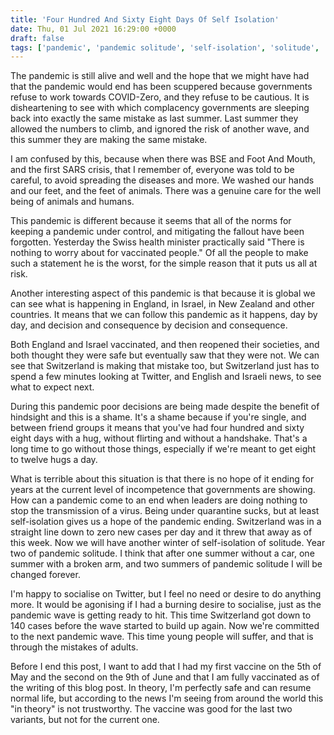 ```yaml
---
title: 'Four Hundred And Sixty Eight Days Of Self Isolation'
date: Thu, 01 Jul 2021 16:29:00 +0000
draft: false
tags: ['pandemic', 'pandemic solitude', 'self-isolation', 'solitude', 'Switzerland', 'vaccination', 'year two']
---
```


The pandemic is still alive and well and the hope that we might have had that the pandemic would end has been scuppered because governments refuse to work towards COVID-Zero, and they refuse to be cautious. It is disheartening to see with which complacency governments are sleeping back into exactly the same mistake as last summer. Last summer they allowed the numbers to climb, and ignored the risk of another wave, and this summer they are making the same mistake.

I am confused by this, because when there was BSE and Foot And Mouth, and the first SARS crisis, that I remember of, everyone was told to be careful, to avoid spreading the diseases and more. We washed our hands and our feet, and the feet of animals. There was a genuine care for the well being of animals and humans.

This pandemic is different because it seems that all of the norms for keeping a pandemic under control, and mitigating the fallout have been forgotten. Yesterday the Swiss health minister practically said "There is nothing to worry about for vaccinated people." Of all the people to make such a statement he is the worst, for the simple reason that it puts us all at risk.

Another interesting aspect of this pandemic is that because it is global we can see what is happening in England, in Israel, in New Zealand and other countries. It means that we can follow this pandemic as it happens, day by day, and decision and consequence by decision and consequence.

Both England and Israel vaccinated, and then reopened their societies, and both thought they were safe but eventually saw that they were not. We can see that Switzerland is making that mistake too, but Switzerland just has to spend a few minutes looking at Twitter, and English and Israeli news, to see what to expect next.

During this pandemic poor decisions are being made despite the benefit of hindsight and this is a shame. It's a shame because if you're single, and between friend groups it means that you've had four hundred and sixty eight days with a hug, without flirting and without a handshake. That's a long time to go without those things, especially if we're meant to get eight to twelve hugs a day.

What is terrible about this situation is that there is no hope of it ending for years at the current level of incompetence that governments are showing. How can a pandemic come to an end when leaders are doing nothing to stop the transmission of a virus. Being under quarantine sucks, but at least self-isolation gives us a hope of the pandemic ending. Switzerland was in a straight line down to zero new cases per day and it threw that away as of this week. Now we will have another winter of self-isolation of solitude. Year two of pandemic solitude. I think that after one summer without a car, one summer with a broken arm, and two summers of pandemic solitude I will be changed forever.

I'm happy to socialise on Twitter, but I feel no need or desire to do anything more. It would be agonising if I had a burning desire to socialise, just as the pandemic wave is getting ready to hit. This time Switzerland got down to 140 cases before the wave started to build up again. Now we're committed to the next pandemic wave. This time young people will suffer, and that is through the mistakes of adults.

Before I end this post, I want to add that I had my first vaccine on the 5th of May and the second on the 9th of June and that I am fully vaccinated as of the writing of this blog post. In theory, I'm perfectly safe and can resume normal life, but according to the news I'm seeing from around the world this "in theory" is not trustworthy. The vaccine was good for the last two variants, but not for the current one.